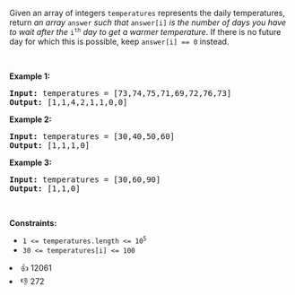 <p>Given an array of integers <code>temperatures</code> represents the daily temperatures, return <em>an array</em> <code>answer</code> <em>such that</em> <code>answer[i]</code> <em>is the number of days you have to wait after the</em> <code>i<sup>th</sup></code> <em>day to get a warmer temperature</em>. If there is no future day for which this is possible, keep <code>answer[i] == 0</code> instead.</p>

<p>&nbsp;</p> 
<p><strong class="example">Example 1:</strong></p> 
<pre><strong>Input:</strong> temperatures = [73,74,75,71,69,72,76,73]
<strong>Output:</strong> [1,1,4,2,1,1,0,0]
</pre>
<p><strong class="example">Example 2:</strong></p> 
<pre><strong>Input:</strong> temperatures = [30,40,50,60]
<strong>Output:</strong> [1,1,1,0]
</pre>
<p><strong class="example">Example 3:</strong></p> 
<pre><strong>Input:</strong> temperatures = [30,60,90]
<strong>Output:</strong> [1,1,0]
</pre> 
<p>&nbsp;</p> 
<p><strong>Constraints:</strong></p>

<ul> 
 <li><code>1 &lt;=&nbsp;temperatures.length &lt;= 10<sup>5</sup></code></li> 
 <li><code>30 &lt;=&nbsp;temperatures[i] &lt;= 100</code></li> 
</ul>

<div><li>👍 12061</li><li>👎 272</li></div>